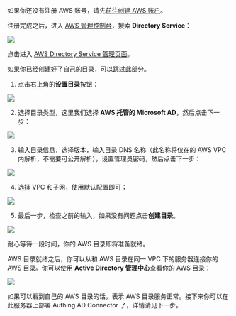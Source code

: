 <IntegrationDetailCard title="进入 AWS Directory Service 管理页面">

如果你还没有注册 AWS 账号，请先[前往创建 AWS 账户](https://signin.amazonaws.cn/signup?request_type=register)。

注册完成之后，进入 [AWS 管理控制台](https://console.amazonaws.cn/console/home)，搜索 **Directory Service**：

![](https://cdn.authing.cn/img/20210319154320.png)

点击进入 [AWS Directory Service 管理页面](https://console.amazonaws.cn/directoryservicev2/home)。

</IntegrationDetailCard>

<IntegrationDetailCard title="创建一个目录">

如果你已经创建好了自己的目录，可以跳过此部分。

1. 点击右上角的**设置目录**按钮：

![](https://cdn.authing.cn/img/20210319154631.png)

2. 选择目录类型，这里我们选择 **AWS 托管的 Microsoft AD**，然后点击下一步：

![](https://cdn.authing.cn/img/20210319154839.png)

3. 输入目录信息，选择版本，输入目录 DNS 名称（此名称将仅在的 AWS VPC 内解析，不需要可公开解析），设置管理员密码，然后点击下一步：

![](https://cdn.authing.cn/img/20210319155244.png)

4. 选择 VPC 和子网，使用默认配置即可；

![](https://cdn.authing.cn/img/20210319155312.png)

5. 最后一步，检查之前的输入，如果没有问题点击**创建目录**。

![](https://cdn.authing.cn/img/20210319155359.png)

耐心等待一段时间，你的 AWS 目录即将准备就绪。

</IntegrationDetailCard>

<IntegrationDetailCard title="确认 AWS 目录服务可用">

AWS 目录就绪之后，你可以从和 AWS 目录在同一 VPC 下的服务器连接你的 AWS 目录。你可以使用 **Active Directory 管理中心**查看你的 AWS 目录：

![](https://cdn.authing.cn/img/20210319170427.png)

如果可以看到自己的 AWS 目录的话，表示 AWS 目录服务正常。接下来你可以在此服务器上部署 Authing AD Connector 了，详情请见下一步。

</IntegrationDetailCard>
